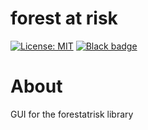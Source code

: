 # forest at risk

[![License: MIT](https://img.shields.io/badge/License-MIT-yellow.svg)](https://github.com/12rambau/forest_at_risk/blob/master/LICENSE)
[![Black badge](https://img.shields.io/badge/code%20style-black-000000.svg)](https://github.com/psf/black)

# About

GUI for the forestatrisk library
